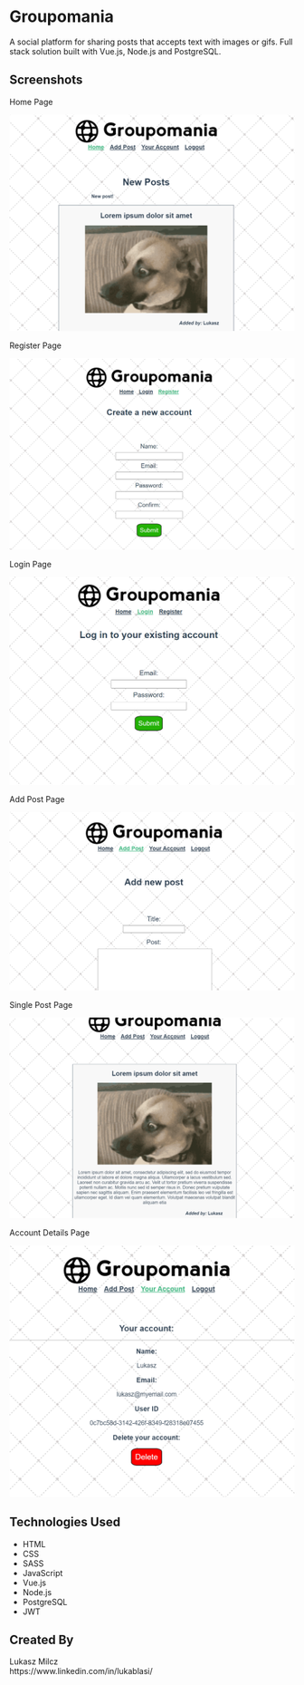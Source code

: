 <h1>Groupomania</h1>
A social platform for sharing posts that accepts text with images or gifs. Full stack solution built with Vue.js, Node.js and PostgreSQL.

<h2>Screenshots</h2>

Home Page

![](https://github.com/lukablasi/Groupomania/blob/main/screenshots/home.PNG)

Register Page

![](https://github.com/lukablasi/Groupomania/blob/main/screenshots/register.PNG)

Login Page

![](https://github.com/lukablasi/Groupomania/blob/main/screenshots/login.PNG)

Add Post Page

![](https://github.com/lukablasi/Groupomania/blob/main/screenshots/addpost.PNG)

Single Post Page

![](https://github.com/lukablasi/Groupomania/blob/main/screenshots/post.PNG)

Account Details Page

![](https://github.com/lukablasi/Groupomania/blob/main/screenshots/account.PNG)

<h2>Technologies Used</h2>
<ul>
  <li>HTML</li>
  <li>CSS</li>
  <li>SASS</li>
  <li>JavaScript</li>
  <li>Vue.js</li>
  <li>Node.js</li>
  <li>PostgreSQL</li>
  <li>JWT</li>
</ul>

<h2>Created By</h2>
Lukasz Milcz <br>
https://www.linkedin.com/in/lukablasi/
